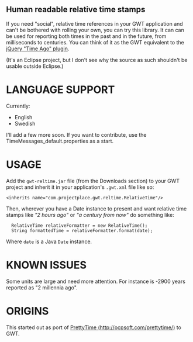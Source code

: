 Human readable relative time stamps
-----------------------------------

If you need "social", relative time references in your GWT application and can't be bothered with rolling your own, you can try this library. It can can be used for reporting both times in the past and in the future, from milliseconds to centuries. You can think of it as the GWT equivalent to the [jQuery "Time Ago" plugin][2].

(It's an Eclipse project, but I don't see why the source as such shouldn't be usable outside Eclipse.)

LANGUAGE SUPPORT
================

Currently:

 - English
 - Swedish

I'll add a few more soon. If you want to contribute, use the TimeMessages_default.properties as a start.

USAGE
=====

Add the `gwt-reltime.jar` file (from the Downloads section) to your GWT project and inherit it in your application's `.gwt.xml` file like so:

    <inherits name="com.projectplace.gwt.reltime.RelativeTime"/>

Then, wherever you have a Date instance to present and want relative time stamps like *"2 hours ago"* or *"a century from now"* do something like:

      RelativeTime relativeFormatter = new RelativeTime();
      String formattedTime = relativeFormatter.format(date);

Where `date` is a Java `Date` instance.

KNOWN ISSUES
============

Some units are large and need more attention. For instance is -2900 years reported as "2 millennia ago".

ORIGINS
=======

This started out as port of [PrettyTime (http://ocpsoft.com/prettytime/)][1] to GWT.


  [1]: http://ocpsoft.com/prettytime/
  [2]: http://timeago.yarp.com/